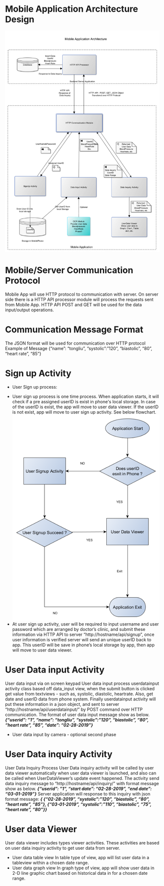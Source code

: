 # Mobile Application Architecture Design
![Mobile Application Architecture Design](Images/mobile_app_architecture.png)

# Mobile/Server Communication Protocol
Mobile App will use HTTP protocol to communication with server. On server side there is a HTTP API processor module will process the requests sent from Mobile App.
HTTP API POST and GET will be used for the data input/output operations.
 
# Communication Message Format
The JSON format will be used for communication over HTTP protocol
Example of Message
{“name”: “tongliu”, “systolic”:”120”, “biastolic”, “80”, “heart rate”, “85”}

# Sign up Activity
* User Sign up process:
- User sign up process is one time process. When application starts, it will check if a pre assigned userID is exist in phone's local storage.
In case of the userID is exist, the app will move to user data viewer. If the userID is not exist, app will move to user sign up activity. See below flowchart.
![Mobile Application Signup Process](Images/Signup_process.png)
- At user sign up activity, user will be required to input username and user password which are arranged by doctor’s clinic, and submit these information via HTTP API to server “http://hostname/api/signup”, once user information is verified server will send an unique userID back to app. This userID will be save in phone’s local storage by app, then app will move to user data viewer.  

# User Data input Activity
User data input via on screen keypad 
User data input process
userdatainput activity class based off data_input view, when the submit button is clicked get value from textviews - such as, systolic, diastolic, heartrate. Also,  get date and userID data from phone system. Finally userdatainput activity will put these information in a  json object, and sent to server “http://hostname/api/userdatainput/” by POST command over HTTP communication. 
The format of user data input message show as below.
***{“userid”: ”1”, “name”: “tongliu”, “systolic”:”120”, “biastolic”, “80”, “heart rate”, “85”, “date”: “02-28-2019”}***

* User data input by camera - optional second phase

# User Data inquiry Activity
User Data Inquiry Process
User Data inquiry activity will be called by user data viewer automatically when user data viewer is launched, and also can be called when UserDataViewer’s update event happened. The activity send data inquiry message to “http://hostname/api/inquiry/” with format message show as below.
***{“userid”: ”1”, “start date”: “02-28-2019”, “end date”: “03-01-2019”}***
Server application will response to this inquiry with json format message:
***{ {“02-28-2019”, “systolic”:”120”, “biastolic”, “80”, “heart rate”, “85”},
       {“03-01-2019”, “systolic”:”110”, “biastolic”, “75”, “heart rate”, “80”}}***

# User data Viewer
User data viewer includes types viewer activities. These activities are based on user data inquiry activity to get user data from server.
* User data table view
In table type of view, app will list user data in a tableview within a chosen date range.     
* User data graph view
In graph type of view, app will show user data in 2-D line graphic chart based on historical data in for a chosen date range.

